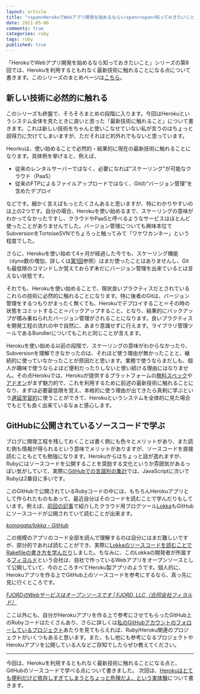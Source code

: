 ```yaml
---
layout: article
title: "<span>HerokuでWebアプリ開発を始めるなら</span><span>知っておきたいこと(8) 最新技術に触れる</span>"
date: 2011-05-06
comments: true
categories: ruby
tags: ruby
published: true
---
```


「HerokuでWebアプリ開発を始めるなら知っておきたいこと」シリーズの第8回では、Herokuを利用するともれなく最新技術に触れることになる点について書きます。このシリーズのまとめページは[こちら](/2011/05/09/ruby-heroku-web-app-development-tips-matome)。

<!-- READMORE -->


## 新しい技術に必然的に触れる

このシリーズも終盤で、そろそろまとめの段階に入ります。今回はHerokuというシステム全体を見たときに良いと思った「最新技術に触れること」について書きます。これは新しい技術をちゃんと使いこなせていない私が言うのはちょっと説得力に欠けてしまいますが、ただそれほど的外れでもないと思っています。

Heorkuは、使い始めることで必然的・結果的に現在の最新技術に触れることになります。具体例を挙げると、例えば、

- 従来のレンタルサーバーではなく、必要になれば“スケーリング”が可能なクラウド（PaaS）
- 従来のFTPによるファイルアップロードではなく、Gitの“バージョン管理”を含めたデプロイ

などです。細かく言えばもっとたくさんあると思いますが、特にわかりやすいのは上の2つです。自分の場合、Herokuを使い始めるまで、スケーリングの意味がわかってなかったですし、クラウドやPaaSと呼べるようなサービスはほとんど使ったことがありませんでした。バージョン管理についても興味本位でSubversionをTortoiseSVNでちょろっと触ってみて「ワケワカンネー」という程度でした。

さらに、Herokuを使い始めて4ヶ月が経過した今でも、スケーリング機能（dyno数の増加、詳しくは[第1回](/2011/04/29/ruby-heroku-web-app-development-tips-1)参照）はまだ使ったことはありませんし、Gitも最低限のコマンドしか覚えておらず未だにバージョン管理を出来ているとは言えない状態です。

それでも、Herokuを使い始めることで、現状良いプラクティスだとされているこれらの技術に必然的に触れることになります。特に後者のGitは、バージョン管理をするつもりがまったく無くても、Herokuでデプロイすること＝その時の状態をコミットすること＝バックアップすること、となり、結果的にバックアップが積み重ねられたバージョン管理がされることになります。良いプラクティスを開発工程の流れの中で自然に、あまり意識せずに行えます。ライブラリ管理ツールであるBundlerについてもこれと同じことが言えます。

Herokuを使い始める以前の段階で、スケーリングの意味がわからなかったり、Subversionを理解できなかったのは、それほど使う理由が無かったことと、継続的に使っていなかったことが原因だと思います。業務で使うならまだしも、個人が趣味で使うならよほど便利だったりしないと使い続ける理由にはなりません。その点Herokuでは、Herokuが提供するプラットフォームの[無料スペック](/2011/04/29/ruby-heroku-web-app-development-tips-1/)や[アドオン](/2011/04/30/ruby-heroku-web-app-development-tips-2/)がまず魅力的で、これを利用するために前述の最新技術に触れることになり、まずは必要最低限を覚え、本格的に使う理由が出てきたら真剣に学ぶという[遅延学習的](http://blog.livedoor.jp/kensuu/archives/50555054.html)に使うことができて、Herokuというシステムを全体的に見た場合でもとても良く出来ているなぁと感心します。


## GitHubに公開されているソースコードで学ぶ

ブログに開発工程を残しておくことは書く側にも色々とメリットがあり、また読む側も情報が得られるという意味でメリットがありますが、ソースコードを直接読むこともとても勉強になります。Herokuからはちょっと話が逸れますが、Rubyにはソースコードを公開することを奨励する文化というか雰囲気があるっぽい気がしていて、実際に[GitHubでの言語別の集計](https://github.com/languages)では、JavaScriptに次いでRubyは2番目に多いです。

このGitHubで公開されているRubyコードの中には、もちろんHerokuアプリとして作られたものもあって、最近自分はそのコードを読むことで学んだりもしています。例えば、[前回の記事](/2011/05/05/ruby-heroku-web-app-development-tips-7)で紹介したクラウド用ブログツール[Lokka](http://lokka.org/)もGitHubにソースコードが公開されていて読むことが出来ます。

<cite>[komagata/lokka - GitHub](https://github.com/komagata/lokka)</cite>

この規模のアプリのコード全部を読んで理解するのは自分にはまだ難しいですが、部分的であれば読むことができ、実際に[Lokkaのソースコードを読むことでRakefileの書き方を学んだり](/2011/02/16/ruby-sinatra-datamapper-5-heroku-postgresql-rakefile)しました。ちなみに、このLokkaの開発者が所属する[フィヨルド](http://fjord.jp/)という会社は、自社で作っているWebアプリをオープンソースとして公開していて、今のところすべてHeroku製アプリのようです。個人的に、Herokuアプリを作る上でGitHub上のソースコードを参考にするなら、真っ先に見に行くところです。

<cite>[FJORDのWebサービスはオープンソースです \| FJORD, LLC（合同会社フィヨルド）](http://fjord.jp/love/534.html)</cite>

ここ以外にも、自分がHerokuアプリを作る上で参考にさせてもらったGitHub上のRubyコードはたくさんあり、さらに詳しくは[私のGitHubアカウントのフォローしているプロジェクト](https://github.com/ruedap/following)あたりを見てもらえれば、Ruby/Heroku関連のプロジェクトがいくつもあると思います。また、もし他にも参考になるプロジェクトやHerokuアプリを公開している人などご存知でしたらぜひ教えてください。

* * *

今回は、Herokuを利用するともれなく最新技術に触れることになる点と、GitHubのソースコードで学べる点について書きました。
次回は、[Herokuはとても便利だけど依存しすぎてしまうとちょっと危険だよ、という実体験](/2011/05/07/ruby-heroku-web-app-development-tips-9)について書きます。
